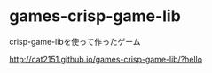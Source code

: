 # games-crisp-game-lib
crisp-game-libを使って作ったゲーム

http://cat2151.github.io/games-crisp-game-lib/?hello
